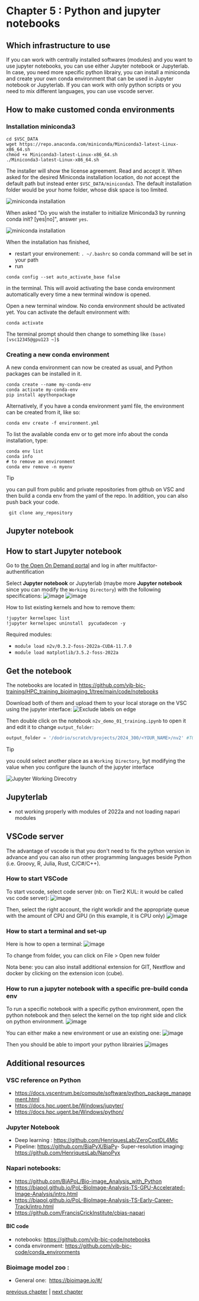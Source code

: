 # Chapter 5 : Python and jupyter notebooks

## Which infrastructure to use

If you can work with centrally installed softwares (modules) and you want to use jupyter notebooks, you can use either Jupyter notebook or Jupyterlab.
In case, you need more specific python librairy, you can install a miniconda and create your own conda environment that can be used in Jupyter notebook or Jupyterlab.
If you can work with only python scripts or you need to mix different languages, you can use vscode server. 

## How to make customed conda environments

### Installation miniconda3
```
cd $VSC_DATA
wget https://repo.anaconda.com/miniconda/Miniconda3-latest-Linux-x86_64.sh
chmod +x Miniconda3-latest-Linux-x86_64.sh
./Miniconda3-latest-Linux-x86_64.sh
```
The installer will show the license agreement. Read and accept it. When asked for the desired Miniconda installation location, do *not* accept the default path but instead enter `$VSC_DATA/miniconda3`. The default installation folder would be your home folder, whose disk space is too limited. 

![miniconda installation](../images/miniconda-installation1.png)

When asked "Do you wish the installer to initialize Miniconda3 by running conda init? [yes|no]", answer `yes`.

![miniconda installation](../images/miniconda-installation2.png)

When the installation has finished,

- restart your environement: `. ~/.bashrc` so conda command will be set in your path
- run

```
conda config --set auto_activate_base false
```

in the terminal. This will avoid activating the base conda environment automatically every time a new terminal window is opened.


Open a new terminal window. No conda environment should be activated yet. You can activate the default environment with:

```
conda activate
```

The terminal prompt should then change to something like `(base) [vsc12345@gpu123 ~]$ `

### Creating a new conda environment

A new conda environment can now be created as usual, and Python packages can be installed in it.

```
conda create --name my-conda-env
conda activate my-conda-env
pip install apythonpackage
```

Alternatively, if you have a conda environment yaml file, the environment can be created from it, like so:

```
conda env create -f environment.yml
```

To list the available conda env or to get more info about the conda installation, type:
```
conda env list
conda info
# to remove an environment
conda env remove -n myenv
```
> [!TIP]
> 
> you can pull from public and private repositories from github on VSC and then build a conda env from the yaml of the repo. In addition, you can also push back your code.
>
> ``` git clone any_repository```
>

## Jupyter notebook
## How to start Jupyter notebook
Go to [the Open On Demand portal](https://tier1.hpc.ugent.be/) and log in after multifactor-authentification

Select **Jupyter notebook** or Jupyterlab (maybe more **Jupyter notebook** since you can modify the `Working Directory`) with the following specifications: 
![image](https://github.com/vib-bic-training/HPC_training_bioimaging_1/assets/103046100/2dd8d125-d679-4837-9798-07b78b2b0bbd)
![image](https://github.com/vib-bic-training/HPC_training_bioimaging_1/assets/103046100/31182681-1283-47ec-ad04-a43efffeb34a)

How to list existing kernels and how to remove them:
```
!jupyter kernelspec list
!jupyter kernelspec uninstall  pycudadecon -y
```


Required modules:
- `module load n2v/0.3.2-foss-2022a-CUDA-11.7.0`
- `module load matplotlib/3.5.2-foss-2022a`

## Get the notebook
The notebooks are located in https://github.com/vib-bic-training/HPC_training_bioimaging_1/tree/main/code/notebooks

Download both of them and upload them to your local storage on the VSC using the jupyter interface:
![Exclude labels on edge](/images/jupyter/02_jupyter_notebooks.png)

Then double click on the notebook `n2v_demo_01_training.ipynb` to open it and edit it to change `output_folder`:
```python
output_folder = '/dodrio/scratch/projects/2024_300/<YOUR_NAME>/nv2' #TO CHANGE
```

> [!TIP]
> 
> you could select another place as a `Working Directory`, byt modifying the value when you configure the launch of the jupyter interface
>
> ![Jupyter Working Direcotry](/images/jupyter/03_jupyter_notebooks.png)
> 

## Jupyterlab
- not working properly with modules of 2022a and not loading napari modules

## VSCode server
The advantage of vscode is that you don't need to fix the python version in advance and you can also run other programming languages beside Python (i.e. Groovy, R, Julia, Rust, C/C#/C++).

### How to start VSCode
To start vscode, select code server (nb: on Tier2 KUL: it would be called vsc code server):
![image](https://github.com/vib-bic-training/HPC_bioimage_analysis/blob/main/images/vscode_server_start.png)

Then, select the right account, the right workdir and the appropriate queue with the amount of CPU and GPU (in this example, it is CPU only)
![image](https://github.com/vib-bic-training/HPC_bioimage_analysis/blob/main/images/vscode_server_start_2.png)

### How to start a terminal and set-up

Here is how to open a terminal:
![image](https://github.com/vib-bic-training/HPC_bioimage_analysis/blob/main/images/how_to_open_a_terminal.png)

To change from folder, you can click on File > Open new folder

Nota bene: you can also install additional extension for GIT, Nextflow and docker by clicking on the extension icon (cube).

### How to run a jupyter notebook with a specific pre-build conda env

To run a specific notebook with a specific python environment, open the python notebook and then select the kernel on the top right side and click on python environment.
![image](https://github.com/vib-bic-training/HPC_bioimage_analysis/blob/main/images/how_to_select_kernel.png)

You can either make a new environment or use an existing one:
![image](https://github.com/vib-bic-training/HPC_bioimage_analysis/blob/main/images/how_to_select_env.png)

Then you should be able to import your python librairies
![images](https://github.com/vib-bic-training/HPC_bioimage_analysis/blob/main/images/vscode_check.png)


## Additional resources

### VSC reference on Python
- https://docs.vscentrum.be/compute/software/python_package_management.html
- https://docs.hpc.ugent.be/Windows/jupyter/
- https://docs.hpc.ugent.be/Windows/python/

### Jupyter Notebook 
- Deep learning : https://github.com/HenriquesLab/ZeroCostDL4Mic 
- Pipeline: https://github.com/BiaPyX/BiaPy
​- Super-resolution imaging: https://github.com/HenriquesLab/NanoPyx 

### Napari notebooks: ​
- https://github.com/BiAPoL/Bio-image_Analysis_with_Python
- https://biapol.github.io/PoL-BioImage-Analysis-TS-GPU-Accelerated-Image-Analysis/intro.html
- https://biapol.github.io/PoL-BioImage-Analysis-TS-Early-Career-Track/intro.html
- https://github.com/FrancisCrickInstitute/cbias-napari

#### BIC code
- notebooks: https://github.com/vib-bic-code/notebooks
- conda environment: https://github.com/vib-bic-code/conda_environments

### Bioimage model zoo :​
- General one: ​ https://bioimage.io/#/​

[previous chapter](https://liascript.github.io/course/?https://raw.githubusercontent.com/vib-bic-training/2024_Bioimaging_data_analysis_on_HPC/refs/heads/main/Chapters/Chapter04.md) | [next chapter](https://liascript.github.io/course/?https://raw.githubusercontent.com/vib-bic-training/2024_Bioimaging_data_analysis_on_HPC/refs/heads/main/Chapters/Chapter06.md)
